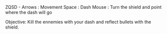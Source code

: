 ZQSD - Arrows : Movement
Space : Dash
Mouse : Turn the shield and point where the dash will go

Objective: Kill the ennemies with your dash and reflect bullets with the shield.